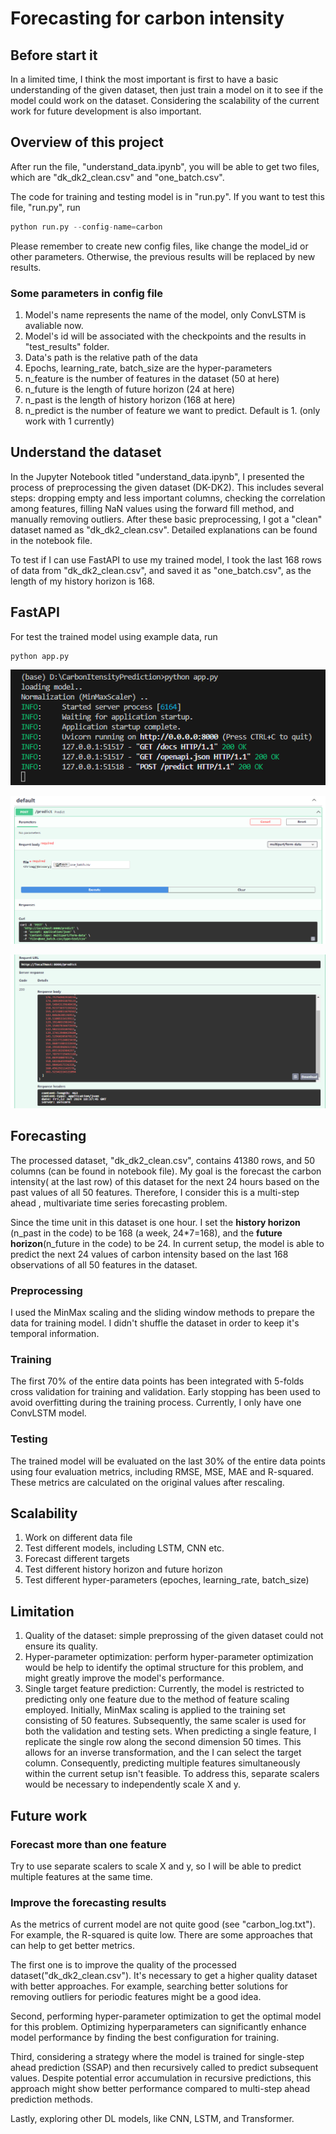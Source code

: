 # Forecasting for carbon intensity

## Before start it
In a limited time, I think the most important is first to have a basic understanding of the given dataset, then just train a model on it to see if the model could work on the dataset. Considering the scalability of the current work for future development is also important.

## Overview of this project
After run the file, "understand_data.ipynb", you will be able to get two files, which are "dk_dk2_clean.csv" and "one_batch.csv".

The code for training and testing model is in "run.py". If you want to test this file, "run.py", run
~~~python
python run.py --config-name=carbon
~~~

Please remember to create new config files, like change the model_id or other parameters. Otherwise, the previous results will be replaced by new results.

### Some parameters in config file
1. Model's name represents the name of the model, only ConvLSTM is avaliable now.
2. Model's id will be associated with the checkpoints and the results in "test_results" folder.
3. Data's path is the relative path of the data
4. Epochs, learning_rate, batch_size are the hyper-parameters
5. n_feature is the number of features in the dataset (50 at here)
6. n_future is the length of future horizon (24 at here)
7. n_past is the length of history horizon (168 at here)
8. n_predict is the number of feature we want to predict. Default is 1. (only work with 1 currently)


## Understand the dataset
In the Jupyter Notebook titled "understand_data.ipynb", I presented the process of preprocessing the given dataset (DK-DK2). This includes several steps: dropping empty and less important columns, checking the correlation among features, filling NaN values using the forward fill method, and manually removing outliers. After these basic preprocessing, I got a "clean" dataset named as "dk_dk2_clean.csv". Detailed explanations can be found in the notebook file.

To test if I can use FastAPI to use my trained model, I took the last 168 rows of data from "dk_dk2_clean.csv", and saved it as "one_batch.csv", as the length of my history horizon is 168.

## FastAPI
For test the trained model using example data, run
~~~python
python app.py
~~~

![](pics/status.png)

![](pics/upload_file.png)

![](pics/PredictedResults.png)



## Forecasting
The processed dataset, "dk_dk2_clean.csv", contains 41380 rows, and 50 columns (can be found in notebook file). My goal is the forecast the carbon intensity( at the last row) of this dataset for the next 24 hours based on the past values of all 50 features. Therefore, I consider this is a multi-step ahead , multivariate time series forecasting problem.

Since the time unit in this dataset is one hour. I set the **history horizon** (n_past in the code) to be 168 (a week, 24*7=168), and the **future horizon**(n_future in the code) to be 24. In current setup, the model is able to predict the next 24 values of carbon intensity based on the last 168 observations of all 50 features in the dataset.

### Preprocessing
I used the MinMax scaling and the sliding window methods to prepare the data for training model. I didn't shuffle the dataset in order to keep it's temporal information.

### Training
The first 70% of the entire data points has been integrated with 5-folds cross validation for training and validation. Early stopping has been used to avoid overfitting during the training process. Currently, I only have one ConvLSTM model.

### Testing
The trained model will be evaluated on the last 30% of the entire data points using four evaluation metrics, including RMSE, MSE, MAE and R-squared. These metrics are calculated on the original values after rescaling.



## Scalability
1. Work on different data file
2. Test different models, including LSTM, CNN etc.
3. Forecast different targets
4. Test different history horizon and future horizon
5. Test different hyper-parameters (epoches, learning_rate, batch_size)


## Limitation
1. Quality of the dataset: simple preprossing of the given dataset could not ensure its quality.  
2. Hyper-parameter optimization: perform hyper-parameter optimization would be help to identify the optimal structure for this problem, and might greatly improve the model's performance.
3. Single target feature prediction: Currently, the model is restricted to predicting only one feature due to the method of feature scaling employed. Initially, MinMax scaling is applied to the training set consisting of 50 features. Subsequently, the same scaler is used for both the validation and testing sets. When predicting a single feature, I replicate the single row along the second dimension 50 times. This allows for an inverse transformation, and the I can select the target column. Consequently, predicting multiple features simultaneously within the current setup isn't feasible. To address this, separate scalers would be necessary to independently scale X and y.



## Future work

### Forecast more than one feature
Try to use separate scalers to scale X and y, so I will be able to predict multiple features at the same time.

### Improve the forecasting results
As the metrics of current model are not quite good (see "carbon_log.txt"). For example, the R-squared is quite low. There are some approaches that can help to get better metrics.

The first one is to improve the quality of the processed dataset("dk_dk2_clean.csv"). It's necessary to get a higher quality dataset with better approaches. For example, searching better solutions for removing outliers for periodic features might be a good idea.

Second, performing hyper-parameter optimization to get the optimal model for this problem. Optimizing hyperparameters can significantly enhance model performance by finding the best configuration for training.

Third, considering a strategy where the model is trained for single-step ahead prediction (SSAP) and then recursively called to predict subsequent values. Despite potential error accumulation in recursive predictions, this approach might show better performance compared to multi-step ahead prediction methods.

Lastly, exploring other DL models, like CNN, LSTM, and Transformer.
